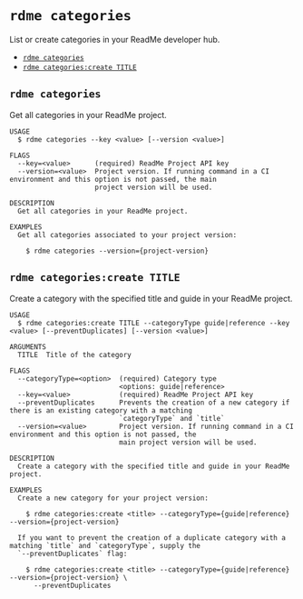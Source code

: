`rdme categories`
=================

List or create categories in your ReadMe developer hub.

* [`rdme categories`](#rdme-categories)
* [`rdme categories:create TITLE`](#rdme-categoriescreate-title)

## `rdme categories`

Get all categories in your ReadMe project.

```
USAGE
  $ rdme categories --key <value> [--version <value>]

FLAGS
  --key=<value>      (required) ReadMe Project API key
  --version=<value>  Project version. If running command in a CI environment and this option is not passed, the main
                     project version will be used.

DESCRIPTION
  Get all categories in your ReadMe project.

EXAMPLES
  Get all categories associated to your project version:

    $ rdme categories --version={project-version}
```

## `rdme categories:create TITLE`

Create a category with the specified title and guide in your ReadMe project.

```
USAGE
  $ rdme categories:create TITLE --categoryType guide|reference --key <value> [--preventDuplicates] [--version <value>]

ARGUMENTS
  TITLE  Title of the category

FLAGS
  --categoryType=<option>  (required) Category type
                           <options: guide|reference>
  --key=<value>            (required) ReadMe Project API key
  --preventDuplicates      Prevents the creation of a new category if there is an existing category with a matching
                           `categoryType` and `title`
  --version=<value>        Project version. If running command in a CI environment and this option is not passed, the
                           main project version will be used.

DESCRIPTION
  Create a category with the specified title and guide in your ReadMe project.

EXAMPLES
  Create a new category for your project version:

    $ rdme categories:create <title> --categoryType={guide|reference} --version={project-version}

  If you want to prevent the creation of a duplicate category with a matching `title` and `categoryType`, supply the
  `--preventDuplicates` flag:

    $ rdme categories:create <title> --categoryType={guide|reference} --version={project-version} \
      --preventDuplicates
```
